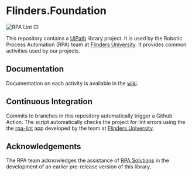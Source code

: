 <!-- markdownlint-disable no-trailing-punctuation -->
# Flinders.Foundation #

![RPA Lint CI](https://github.com/flindersuni/rpa-Flinders.Foundation/workflows/RPA%20Lint%20CI/badge.svg)

This repository contains a [UiPath][uipath] library project. It is used by the
Robotic Process Automation (RPA) team at [Flinders University][flinders]. It
provides common activities used by our projects.

## Documentation ##

Documentation on each activity is available in the [wiki][wiki].

## Continuous Integration ##

Commits to branches in this repository automatically trigger a Github Action. 
The script automatically checks the project for lint errors using the the
[rpa-lint][rpa-lint] app developed by the team at [Flinders University][flinders].

## Acknowledgements ##

The RPA team acknowledges the assistance of [RPA Solutions][rpa-solutions] in
the development of an earlier pre-release version of this library.

[flinders]: https://www.flinders.edu.au/
[rpa-lint]: https://github.com/flindersuni/rpa-lint
[rpa-solutions]: https://www.rpasolutions.com.au/
[uipath]: https://www.uipath.com/
[wiki]: https://github.com/flindersuni/rpa-Flinders.Foundation/wiki
